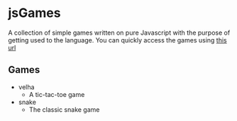 # jsGames
A collection of simple games written on pure Javascript with the purpose of getting used to the language. You can quickly access the games using [this url](https://gabrielott.github.io/jsGames/)

## Games
* velha
  * A tic-tac-toe game
* snake
  * The classic snake game
